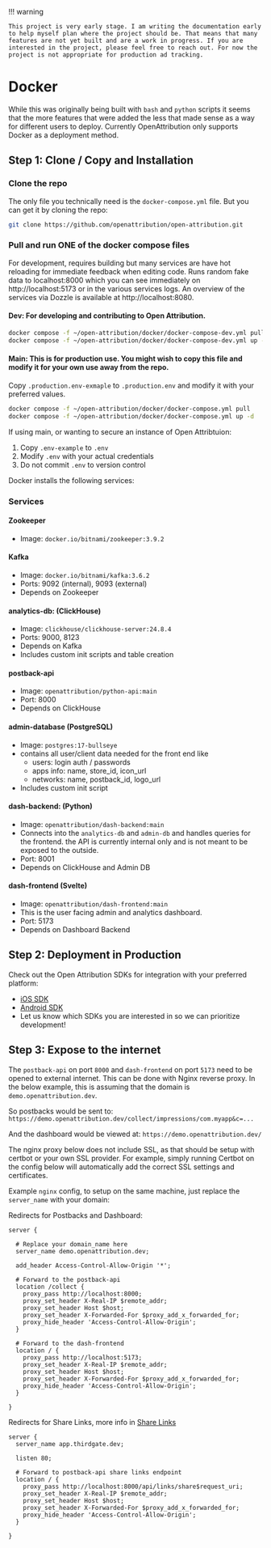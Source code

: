 !!! warning

    This project is very early stage. I am writing the documentation early to help myself plan where the project should be. That means that many features are not yet built and are a work in progress. If you are interested in the project, please feel free to reach out. For now the project is not appropriate for production ad tracking.

# Docker

While this was originally being built with `bash` and `python` scripts it seems that the more features that were added the less that made sense as a way for different users to deploy. Currently OpenAttribution only supports Docker as a deployment method.

## Step 1: Clone / Copy and Installation

### Clone the repo

The only file you technically need is the `docker-compose.yml` file. But you can get it by cloning the repo:

```sh
git clone https://github.com/openattribution/open-attribution.git
```

### Pull and run ONE of the docker compose files

For development, requires building but many services are have hot reloading for immediate feedback when editing code. Runs random fake data to localhost:8000 which you can see immediately on http://localhost:5173 or in the various services logs. An overview of the services via Dozzle is available at http://localhost:8080.

#### Dev: For developing and contributing to Open Attribution.

```sh
docker compose -f ~/open-attribution/docker/docker-compose-dev.yml pull
docker compose -f ~/open-attribution/docker/docker-compose-dev.yml up -d
```

#### Main: This is for production use. You might wish to copy this file and modify it for your own use away from the repo.

Copy `.production.env-exmaple` to `.production.env` and modify it with your preferred values.

```sh
docker compose -f ~/open-attribution/docker/docker-compose.yml pull
docker compose -f ~/open-attribution/docker/docker-compose.yml up -d
```

If using main, or wanting to secure an instance of Open Attribtuion:

1. Copy `.env-example` to `.env`
2. Modify `.env` with your actual credentials
3. Do not commit `.env` to version control

Docker installs the following services:

### Services

#### Zookeeper

- Image: `docker.io/bitnami/zookeeper:3.9.2`

#### Kafka

- Image: `docker.io/bitnami/kafka:3.6.2`
- Ports: 9092 (internal), 9093 (external)
- Depends on Zookeeper

#### analytics-db: (ClickHouse)

- Image: `clickhouse/clickhouse-server:24.8.4`
- Ports: 9000, 8123
- Depends on Kafka
- Includes custom init scripts and table creation

#### postback-api

- Image: `openattribution/python-api:main`
- Port: 8000
- Depends on ClickHouse

#### admin-database (PostgreSQL)

- Image: `postgres:17-bullseye`
- contains all user/client data needed for the front end like
  - users: login auth / passwords
  - apps info: name, store_id, icon_url
  - networks: name, postback_id, logo_url
- Includes custom init script

#### dash-backend: (Python)

- Image: `openattribution/dash-backend:main`
- Connects into the `analytics-db` and `admin-db` and handles queries for the frontend. the API is currently internal only and is not meant to be exposed to the outside.
- Port: 8001
- Depends on ClickHouse and Admin DB

#### dash-frontend (Svelte)

- Image: `openattribution/dash-frontend:main`
- This is the user facing admin and analytics dashboard.
- Port: 5173
- Depends on Dashboard Backend

## Step 2: Deployment in Production

Check out the Open Attribution SDKs for integration with your preferred platform:

- [iOS SDK](https://github.com/openattribution/oa-ios-sdk)
- [Android SDK](https://github.com/openattribution/oa-android-sdk)
- Let us know which SDKs you are interested in so we can prioritize development!

## Step 3: Expose to the internet

The `postback-api` on port `8000` and `dash-frontend` on port `5173` need to be opened to external internet. This can be done with Nginx reverse proxy. In the below example, this is assuming that the domain is `demo.openattribution.dev`.

So postbacks would be sent to:
`https://demo.openattribution.dev/collect/impressions/com.myapp&c=...`

And the dashboard would be viewed at:
`https://demo.openattribution.dev/`

The nginx proxy below does not include SSL, as that should be setup with certbot or your own SSL provider. For example, simply running Certbot on the config below will automatically add the correct SSL settings and certificates.

Example `nginx` config, to setup on the same machine, just replace the `server_name` with your domain:

Redirects for Postbacks and Dashboard:

```nginx
server {

  # Replace your domain_name here
  server_name demo.openattribution.dev;

  add_header Access-Control-Allow-Origin '*';

  # Forward to the postback-api
  location /collect {
    proxy_pass http://localhost:8000;
    proxy_set_header X-Real-IP $remote_addr;
    proxy_set_header Host $host;
    proxy_set_header X-Forwarded-For $proxy_add_x_forwarded_for;
    proxy_hide_header 'Access-Control-Allow-Origin';
  }

  # Forward to the dash-frontend
  location / {
    proxy_pass http://localhost:5173;
    proxy_set_header X-Real-IP $remote_addr;
    proxy_set_header Host $host;
    proxy_set_header X-Forwarded-For $proxy_add_x_forwarded_for;
    proxy_hide_header 'Access-Control-Allow-Origin';
  }

}

```

Redirects for Share Links, more info in [Share Links](./getting_started/share_links.md)

```nginx
server {
  server_name app.thirdgate.dev;

  listen 80;

  # Forward to postback-api share links endpoint
  location / {
    proxy_pass http://localhost:8000/api/links/share$request_uri;
    proxy_set_header X-Real-IP $remote_addr;
    proxy_set_header Host $host;
    proxy_set_header X-Forwarded-For $proxy_add_x_forwarded_for;
    proxy_hide_header 'Access-Control-Allow-Origin';
  }

}
```
